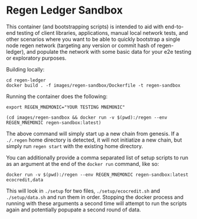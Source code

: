 # Regen Ledger Sandbox

This container (and bootstrapping scripts) is intended to aid with end-to-end testing of client libraries, applications, manual local network tests, and other scenarios where you want to be able to quickly bootstrap a single node regen network (targeting any version or commit hash of regen-ledger), and populate the network with some basic data for your e2e testing or exploratory purposes.


Building locally:
```
cd regen-ledger
docker build . -f images/regen-sandbox/Dockerfile -t regen-sandbox
```

Running the container does the following:
```
export REGEN_MNEMONIC="YOUR TESTING MNEMONIC"

(cd images/regen-sandbox && docker run -v $(pwd):/regen --env REGEN_MNEMONIC regen-sandbox:latest)
```

The above command will simply start up a new chain from genesis. If a `./.regen` home directory is detected, it will not initiatize a new chain, but simply run `regen start` with the existing home directory.

You can additionally provide a comma separated list of setup scripts to run as an argument at the end of the `docker run` command, like so:

```
docker run -v $(pwd):/regen --env REGEN_MNEMONIC regen-sandbox:latest ecocredit,data
```

This will look in `./setup` for two files, `./setup/ecocredit.sh` and `./setup/data.sh` and run them in order. Stopping the docker process and running with these arguments a second time will attempt to run the scripts again and potentially popupate a second round of data.

